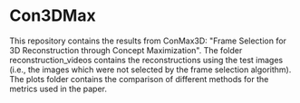 # Con3DMax
This repository contains the results from ConMax3D: "Frame
Selection for 3D Reconstruction through Concept
Maximization". The folder reconstruction_videos contains the reconstructions using the test images (i.e., the images which were not selected by the frame selection algorithm). The plots folder contains the comparison of different methods for the metrics used in the paper. 

